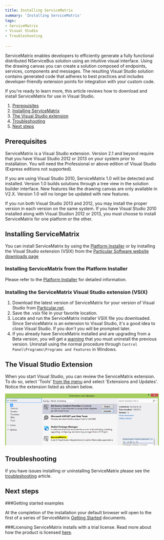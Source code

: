 ```yaml
---
title: Installing ServiceMatrix
summary: 'Installing ServiceMatrix'
tags:
- ServiceMatrix
- Visual Studio
- Troubleshooting

---
```

ServiceMatrix enables developers to efficiently generate a fully functional distributed NServiceBus solution using an intuitive visual interface.  Using the drawing canvas you can create a solution composed of endpoints, services, components and messages.   The resulting Visual Studio solution contains generated code that adheres to best practices and includes developer-friendly extension points for integration with your custom code.   

If you're ready to learn more, this article reviews how to download and install ServiceMatrix for use in Visual Studio.

1.  [Prerequisites](#prerequisites)
2.  [Installing ServiceMatrix](#installing-servicematrix)
3.  [The Visual Studio extension](#visual-studio-extension)
3.  [Troubleshooting](#troubleshooting)
4.  [Next steps](#next-steps)

## Prerequisites
ServiceMatrix is a Visual Studio extension.  Version 2.1 and beyond require that you have Visual Studio 2012 or 2013 on your system prior to installation. You will need the Professional or above edition of Visual Studio (Express editions not supported).
  
If you are using Visual Studio 2010, ServiceMatrix 1.0 will be detected and installed. Version 1.0 builds solutions through a tree view in the solution builder interface. New features like the drawing canvas are only available in V2.X.  Version 1.0 will no longer be updated with new features.

If you run both Visual Studio 2013 and 2012, you may install the proper version in each version on the same system.  If you have Visual Studio 2010 installed along with Visual Studion 2012 or 2013, you must choose to install ServiceMatrix for one platform or the other.

## Installing ServiceMatrix

You can install ServiceMatrix by using the [Platform Installer](/Platform/Installer) or by installing the Visual Studio extension (VSIX) from the [Particular Software website downloads page](http://particular.net/downloads)

### Installing ServiceMatrix from the Platform Installer

Please refer to the [Platform Installer](/Platform/Installer) for detailed information.

### Installing the ServiceMatrix Visual Studio extension (VSIX)

1. Download the latest version of ServiceMatrix for your version of Visual Studio from [Particular.net](http://particular.net/downloads). 
2. Save the .vsix file in your favorite location.
3. Locate and run the ServiceMatrix installer VSIX file you downloaded.  Since ServiceMatrix is an extension to Visual Studio, it's a good idea to close Visual Studio. If you don't you will be prompted later. 
4. If you already have ServiceMatrix installed and are upgrading from a Beta version, you will get a [warning](images/servicematrix-installer-existingversion.png "Previous Version Warning") that you must uninstall the previous version. Uninstall using the normal procedure through `Control Panel\Programs\Programs and Features` in Windows.

## The Visual Studio Extension

When you start Visual Studio, you can review the ServiceMatrix extension.  To do so, select 'Tools' [from the menu](images/servicematrix-vstudio-toolsmenu.png "Extensions Menu") and select 'Extensions and Updates'.  Notice the extension listed as shown below.

![Visual Studio Extensions](images/servicematrix-vstudio-extensions.png)

## Troubleshooting

If you have issues installing or uninstalling ServiceMatrix please see the [troubleshooting](troubleshooting-servicematrix-2.0.md "Troubleshooting ServiceMatrix") article. 

## Next steps

###Getting started examples

At the completion of the installation your default browser will open to the first of a series of ServiceMatrix [Getting Started](getting-started-with-servicematrix-2.0.md "Getting Started With ServiceMatrix") documents.  

###Licensing
ServiceMatrix installs with a trial license. Read more about how the product is licensed [here](licensing-servicematrix-v2.0.md "Licensing NServiceBus").
